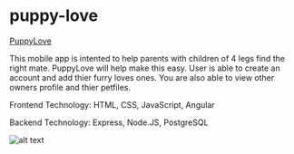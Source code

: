 # puppy-love

[PuppyLove](puppylove-sqk.surge.sh)

This mobile app is intented to help parents with children of 4 legs find the right mate. PuppyLove will help make this easy. 
User is able to create an account and add thier furry loves ones. 
You are also able to view other owners profile and thier petfiles.

Frontend Technology: HTML, CSS, JavaScript, Angular

Backend Technology: Express, Node.JS, PostgreSQL

![alt text](https://github.com/ShandaQ/img/IMG_2201.png "Login")
